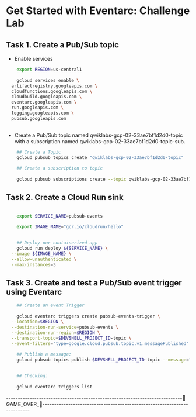 # Get Started with Eventarc: Challenge Lab


## Task 1. Create a Pub/Sub topic


- Enable services

```bash
	export REGION=us-central1	
	
	gcloud services enable \
  artifactregistry.googleapis.com \
  cloudfunctions.googleapis.com \
  cloudbuild.googleapis.com \
  eventarc.googleapis.com \
  run.googleapis.com \
  logging.googleapis.com \
  pubsub.googleapis.com
  
```

- Create a Pub/Sub topic named qwiklabs-gcp-02-33ae7bf1d2d0-topic with a subscription named qwiklabs-gcp-02-33ae7bf1d2d0-topic-sub.

```bash
	## Create a Topic
	gcloud pubsub topics create "qwiklabs-gcp-02-33ae7bf1d2d0-topic"
	
	## Create a subscription to topic
	
	gcloud pubsub subscriptions create --topic qwiklabs-gcp-02-33ae7bf1d2d0-topic qwiklabs-gcp-02-33ae7bf1d2d0-topic-sub
```



## Task 2. Create a Cloud Run sink

```bash

	export SERVICE_NAME=pubsub-events

	export IMAGE_NAME="gcr.io/cloudrun/hello"
	
	
	## Deploy our containerized app
	gcloud run deploy ${SERVICE_NAME} \
  --image ${IMAGE_NAME} \
  --allow-unauthenticated \
  --max-instances=3

```


## Task 3. Create and test a Pub/Sub event trigger using Eventarc

```bash
	## Create an event Trigger
	
	gcloud eventarc triggers create pubsub-events-trigger \
  --location=$REGION \
  --destination-run-service=pubsub-events \
  --destination-run-region=$REGION \
  --transport-topic=$DEVSHELL_PROJECT_ID-topic \
  --event-filters="type=google.cloud.pubsub.topic.v1.messagePublished"
  
  	## Publish a message:
  	gcloud pubsub topics publish $DEVSHELL_PROJECT_ID-topic --message="Hello there"

  	
  	## Checking:
  	
  	gcloud eventarc triggers list
```


---------------------------------------------------------------------------🎉GAME_OVER_🎉------------------------------------------------------------------------
